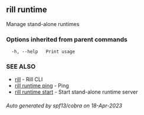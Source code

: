## rill runtime

Manage stand-alone runtimes

### Options inherited from parent commands

```
  -h, --help   Print usage
```

### SEE ALSO

* [rill](rill.md)	 - Rill CLI
* [rill runtime ping](rill_runtime_ping.md)	 - Ping
* [rill runtime start](rill_runtime_start.md)	 - Start stand-alone runtime server

###### Auto generated by spf13/cobra on 18-Apr-2023
